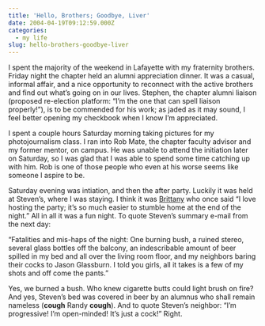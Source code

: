 ```yaml
---
title: 'Hello, Brothers; Goodbye, Liver'
date: 2004-04-19T09:12:59.000Z
categories:
  - my life
slug: hello-brothers-goodbye-liver
---
```

I spent the majority of the weekend in Lafayette with my fraternity brothers. Friday night the chapter held an alumni appreciation dinner. It was a casual, informal affair, and a nice opportunity to reconnect with the active brothers and find out what’s going on in our lives. Stephen, the chapter alumni liaison (proposed re-election platform: “I’m the one that can spell liaison properly!”), is to be commended for his work; as jaded as it may sound, I feel better opening my checkbook when I know I’m appreciated.

I spent a couple hours Saturday morning taking pictures for my photojournalism class. I ran into Rob Mate, the chapter faculty advisor and my former mentor, on campus. He was unable to attend the initiation later on Saturday, so I was glad that I was able to spend some time catching up with him. Rob is one of those people who even at his worse seems like someone I aspire to be.

Saturday evening was intiation, and then the after party. Luckily it was held at Steven’s, where I was staying. I think it was [Brittany][1]  who once said “I love hosting the party; it’s so much easier to stumble home at the end of the night.” All in all it was a fun night. To quote Steven’s summary e-mail from the next day:

“Fatalities and mis-haps of the night: One burning bush, a ruined stereo, several glass bottles off the balcony, an indescribable amount of beer spilled in my bed and all over the living room floor, and my neighbors baring their cocks to Jason Glassburn. I told you girls, all it takes is a few of my shots and off come the pants.”

Yes, we burned a bush. Who knew cigarette butts could light brush on fire? And yes, Steven’s bed was covered in beer by an alumnus who shall remain nameless (**cough** Randy **cough**). And to quote Steven’s neighbor: “I’m progressive! I’m open-minded! It’s just a cock!” Right.



 [1]: http://www.outpost-daria.com/ch_brittany.html
